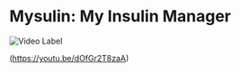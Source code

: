 # Mysulin: My Insulin Manager

![Video Label](http://img.youtube.com/vi/dOfGr2T8zaA/0.jpg)

(https://youtu.be/dOfGr2T8zaA)
